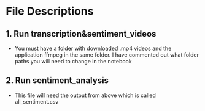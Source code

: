 # File Descriptions <br>

## 1. Run transcription&sentiment_videos<br>
- You must have a folder with downloaded .mp4 videos and the application ffmpeg in the same folder. I have commented out what folder paths you will need to change in the notebook <br>

## 2. Run sentiment_analysis <br>
- This file will need the output from above which is called all_sentiment.csv


